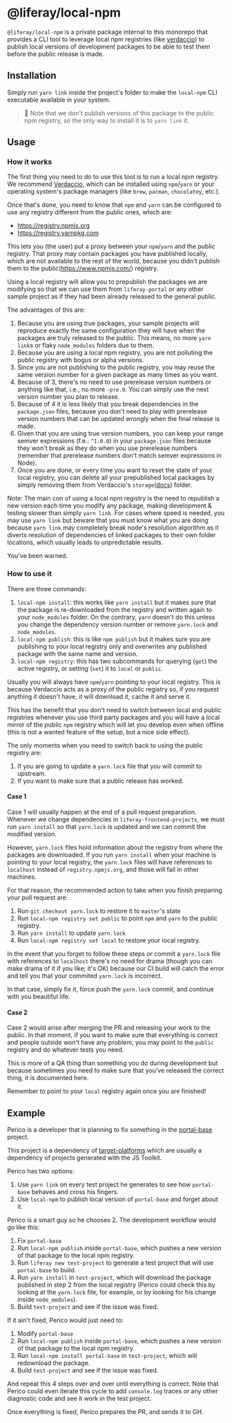 # @liferay/local-npm

`@liferay/local-npm` is a private package internal to this monorepo that
provides a CLI tool to leverage local npm registries (like
[verdaccio](https://verdaccio.org/)) to publish local versions of development
packages to be able to test them before the public release is made.

## Installation

Simply run `yarn link` inside the project's folder to make the `local-npm` CLI
executable available in your system.

> 👀 Note that we don't publish versions of this package to the public npm
> registry, so the only way to install it is to `yarn link` it.

## Usage

### How it works

The first thing you need to do to use this tool is to run a local npm registry.
We recommend [Verdaccio](https://verdaccio.org), which can be installed using
`npm`/`yarn` or your operating system's package managers (like `brew`,
`pacman`, `chocolatey`, etc.).

Once that's done, you need to know that `npm` and `yarn` can be configured to
use any registry different from the public ones, which are:

-   https://registry.npmjs.org
-   https://registry.yarnpkg.com

This lets you (the user) put a proxy between your `npm`/`yarn` and the public
registry. That proxy may contain packages you have published locally, which are
not available to the rest of the world, because you didn't publish them to the
public(https://www.npmjs.com/) registry.

Using a local registry will allow you to prepublish the packages we are
modifying so that we can use them from `liferay-portal` or any other sample
project as if they had been already released to the general public.

The advantages of this are:

1. Because you are using true packages, your sample projects will reproduce
   exactly the same configuration they will have when the packages are truly
   released to the public. This means, no more `yarn link`s or flaky
   `node_modules` folders due to them.
2. Because you are using a local npm registry, you are not polluting the public
   registry with bogus or alpha versions.
3. Since you are not publishing to the public registry, you may reuse the same
   version number for a given package as many times as you want.
4. Because of 3, there's no need to use prerelease version numbers or anything
   like that, i.e., no more `-pre.0`. You can simply use the next version
   number you plan to release.
5. Because of 4 it is less likely that you break dependencies in the
   `package.json` files, because you don't need to play with prerelease version
   numbers that can be updated wrongly when the final release is made.
6. Given that you are using true version numbers, you can keep your range semver
   expressions (f.e.: `^1.0.0`) in your `package.json` files because they won't
   break as they do when you use prerelease numbers (remember that prerelease
   numbers don't match semver expressions in Node).
7. Once you are done, or every time you want to reset the state of your local
   registry, you can delete all your prepublished local packages by simply
   removing them from Verdaccio's
   `storage`([docs](https://verdaccio.org/docs/cli/#default-storage-location))
   folder.

Note: The main con of using a local npm registry is the need to republish a new
version each time you modify any package, making development & testing slower
than simply `yarn link`. For cases where speed is needed, you may use `yarn link` but beware that you must know what you are doing because `yarn link` may
completely break node's resolution algorithm as it diverts resolution of
dependencies of linked packages to their own folder locations, which usually
leads to unpredictable results.

You've been warned.

### How to use it

There are three commands:

1. `local-npm install`: this works like `yarn install` but it makes sure that
   the package is re-downloaded from the registry and written again to your
   `node_modules` folder. On the contrary, `yarn` doesn't do this unless you
   change the dependency version number or remove `yarn.lock` and
   `node_modules`.
2. `local-npm publish`: this is like `npm publish` but it makes sure you are
   publishing to your local registry only and overwrites any published package
   with the same name and version.
3. `local-npm registry`: this has two subcommands for querying (`get`) the
   active registry, or setting (`set`) it to `local` or `public`.

Usually you will always have `npm`/`yarn` pointing to your local registry. This
is because Verdaccio acts as a proxy of the public registry so, if you request
anything it doesn't have, it will download it, cache it and serve it.

This has the benefit that you don't need to switch between local and public
registries whenever you use third party packages and you will have a local
mirror of the public `npm` registry which will let you develop even when
offline (this is not a wanted feature of the setup, but a nice side effect).

The only moments when you need to switch back to using the public registry are:

1. If you are going to update a `yarn.lock` file that you will commit to
   upstream.
2. If you want to make sure that a public release has worked.

#### Case 1

Case 1 will usually happen at the end of a pull request preparation. Whenever
we change dependencies in `liferay-frontend-projects`, we must run `yarn install` so that `yarn.lock` is updated and we can commit the modified version.

However, `yarn.lock` files hold information about the registry from where the
packages are downloaded. If you run `yarn install` when your machine is
pointing to your local registry, the `yarn.lock` files will have references to
`localhost` instead of `registry.npmjs.org`, and those will fail in other
machines.

For that reason, the recommended action to take when you finish preparing your
pull request are:

1. Run `git checkout yarn.lock` to restore it to `master`'s state
2. Run `local-npm registry set public` to point `npm` and `yarn` to the public
   registry.
3. Run `yarn install` to update `yarn.lock`
4. Run `local-npm registry set local` to restore your local registry.

In the event that you forget to follow these steps or commit a `yarn.lock` file
with references to `localhost` there's no need for drama (though you can make
drama of it if you like; it's OK) because our CI build will catch the error and
tell you that your commited `yarn.lock` is incorrect.

In that case, simply fix it, force push the `yarn.lock` commit, and continue
with you beautiful life.

#### Case 2

Case 2 would arise after merging the PR and releasing your work to the public.
In that moment, if you want to make sure that everything is correct and people
outside won't have any problem, you may point to the `public` registry and do
whatever tests you need.

This is more of a QA thing than something you do during development but because
sometimes you need to make sure that you've released the correct thing, it is
documented here.

Remember to point to your `local` registry again once you are finished!

## Example

Perico is a developer that is planning to fix something in the
[portal-base](https://github.com/liferay/liferay-frontend-projects/tree/f6a283e2e13123d7cba4384f409ff74b0067d009/projects/js-toolkit/packages/portal-base)
project.

This project is a dependency of
[target-platforms](https://github.com/liferay/liferay-frontend-projects/tree/f6a283e2e13123d7cba4384f409ff74b0067d009/target-platforms/packages)
which are usually a dependency of projects generated with the JS Toolkit.

Perico has two options:

1. Use `yarn link` on every test project he generates to see how `portal-base`
   behaves and cross his fingers.
2. Use `local-npm` to publish local version of `portal-base` and forget about
   it.

Perico is a smart guy so he chooses 2. The development workflow would go like
this:

1. Fix `portal-base`
2. Run `local-npm publish` inside `portal-base`, which pushes a new version of
   that package to the local npm registry.
3. Run `liferay new test-project` to generate a test project that will use
   `portal-base` to build.
4. Run `yarn install` in `test-project`, which will download the package
   published in step 2 from the local registry (Perico could check this by
   looking at the `yarn.lock` file, for example, or by looking for his change
   inside `node_modules`).
5. Build `test-project` and see if the issue was fixed.

If it ain't fixed, Perico would just need to:

1. Modify `portal-base`
2. Run `local-npm publish` inside `portal-base`, which pushes a new version of
   that package to the local npm registry.
3. Run `local-npm install portal-base` in `test-project`, which will redownload
   the package.
4. Build `test-project` and see if the issue was fixed.

And repeat this 4 steps over and over until everything is correct. Note that
Perico could even iterate this cycle to add `console.log` traces or any other
diagnostic code and see it work in the test project.

Once everything is fixed, Perico prepares the PR, and sends it to GH.
